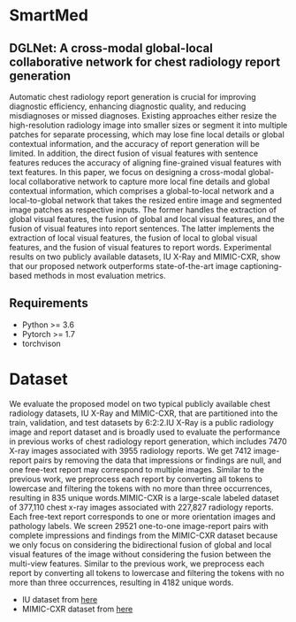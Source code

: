 # SmartMed
## DGLNet: A cross-modal global-local collaborative network for chest radiology report generation
Automatic chest radiology report generation is crucial for improving diagnostic efficiency, enhancing diagnostic quality, and reducing misdiagnoses or missed diagnoses. Existing approaches either resize the high-resolution radiology image into smaller sizes or segment it into multiple patches for separate processing, which may lose fine local details or global contextual information, and the accuracy of report generation will be limited. In addition, the direct fusion of visual features with sentence features reduces the accuracy of aligning fine-grained visual features with text features. In this paper, we focus on designing a cross-modal global-local collaborative network to capture more local fine details and global contextual information, which comprises a global-to-local network and a local-to-global network that takes the resized entire image and segmented image patches as respective inputs. The former handles the extraction of global visual features, the fusion of global and local visual features, and the fusion of visual features into report sentences. The latter implements the extraction of local visual features, the fusion of local to global visual features, and the fusion of visual features to report words. Experimental results on two publicly available datasets, IU X-Ray and MIMIC-CXR, show that our proposed network outperforms state-of-the-art image captioning-based methods in most evaluation metrics.
## Requirements
* Python >= 3.6
* Pytorch >= 1.7
* torchvison
# Dataset
We evaluate the proposed model on two typical publicly available chest radiology datasets, IU X-Ray and MIMIC-CXR, that are partitioned into the train, validation, and test datasets by 6:2:2.IU X-Ray is a public radiology image and report dataset and is broadly used to evaluate the performance in previous works of chest radiology report generation, which includes 7470 X-ray images associated with 3955 radiology reports. We get 7412 image-report pairs by removing the data that impressions or findings are null, and one free-text report may correspond to multiple images. Similar to the previous work, we preprocess each report by converting all tokens to lowercase and filtering the tokens with no more than three occurrences, resulting in 835 unique words.MIMIC-CXR is a large-scale labeled dataset of 377,110 chest x-ray images associated with 227,827 radiology reports. Each free-text report corresponds to one or more orientation images and pathology labels. We screen 29521 one-to-one image-report pairs with complete impressions and findings from the MIMIC-CXR dataset because we only focus on considering the bidirectional fusion of global and local visual features of the image without considering the fusion between the multi-view features. Similar to the previous work, we preprocess each report by converting all tokens to lowercase and filtering the tokens with no more than three occurrences, resulting in 4182 unique words.
* IU dataset from [here](https://openi.nlm.nih.gov/)
* MIMIC-CXR dataset from [here](https://www.physionet.org/content/mimic-cxr/2.0.0/)
